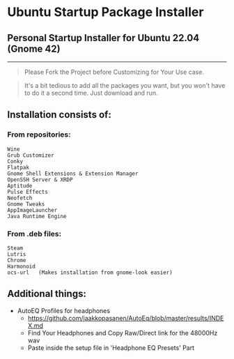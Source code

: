 # Ubuntu Startup Package Installer
## Personal Startup Installer for Ubuntu 22.04 (Gnome 42)

---
> Please Fork the Project before Customizing for Your Use case.

> It's a bit tedious to add all the packages you want, but you won't have to do it a second time. Just download and run.
## Installation consists of:
### From repositories:
    Wine
    Grub Customizer
    Conky
    Flatpak
    Gnome Shell Extensions & Extension Manager
    OpenSSH Server & XRDP
    Aptitude
    Pulse Effects
    Neofetch
    Gnome Tweaks
    AppImageLauncher
    Java Runtime Engine
### From .deb files:
    Steam
    Lutris
    Chrome
    Harmonoid
    ocs-url   (Makes installation from gnome-look easier)
## Additional things:
- AutoEQ Profiles for headphones
  - https://github.com/jaakkopasanen/AutoEq/blob/master/results/INDEX.md
  - Find Your Headphones and Copy Raw/Direct link for the 48000Hz wav
  - Paste inside the setup file in 'Headphone EQ Presets' Part
